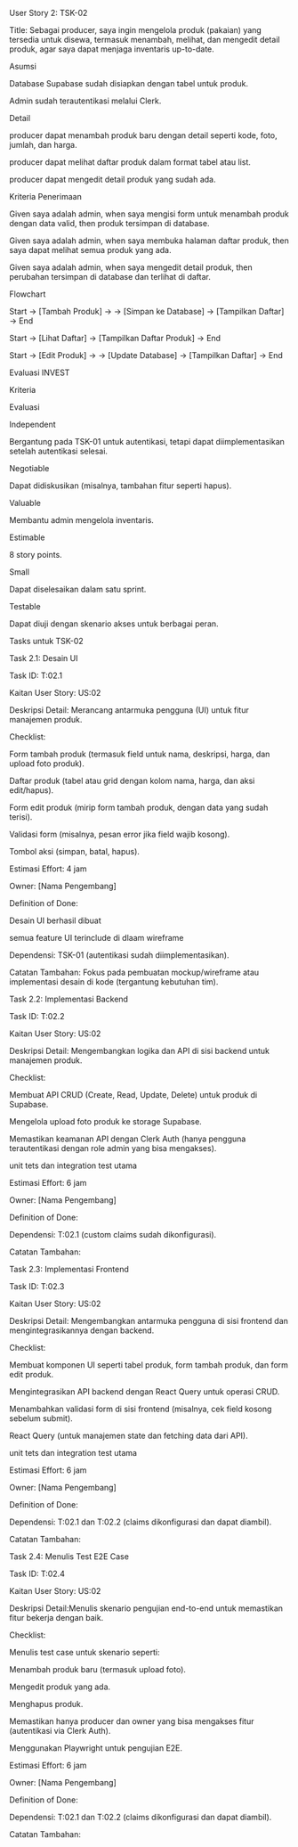 User Story 2: TSK-02

Title: Sebagai producer, saya ingin mengelola produk (pakaian) yang tersedia untuk disewa, termasuk menambah, melihat, dan mengedit detail produk, agar saya dapat menjaga inventaris up-to-date.

Asumsi

Database Supabase sudah disiapkan dengan tabel untuk produk.

Admin sudah terautentikasi melalui Clerk.

Detail

producer dapat menambah produk baru dengan detail seperti kode, foto, jumlah, dan harga.

producer dapat melihat daftar produk dalam format tabel atau list.

producer dapat mengedit detail produk yang sudah ada.

Kriteria Penerimaan

Given saya adalah admin, when saya mengisi form untuk menambah produk dengan data valid, then produk tersimpan di database.

Given saya adalah admin, when saya membuka halaman daftar produk, then saya dapat melihat semua produk yang ada.

Given saya adalah admin, when saya mengedit detail produk, then perubahan tersimpan di database dan terlihat di daftar.

Flowchart

Start ->
[Tambah Produk] -> <Validasi Data> ->
[Simpan ke Database] -> [Tampilkan Daftar] ->
End

Start ->
[Lihat Daftar] -> [Tampilkan Daftar Produk] ->
End

Start ->
[Edit Produk] -> <Validasi Data> ->
[Update Database] -> [Tampilkan Daftar] ->
End

Evaluasi INVEST

Kriteria

Evaluasi

Independent

Bergantung pada TSK-01 untuk autentikasi, tetapi dapat diimplementasikan setelah autentikasi selesai.

Negotiable

Dapat didiskusikan (misalnya, tambahan fitur seperti hapus).

Valuable

Membantu admin mengelola inventaris.

Estimable

8 story points.

Small

Dapat diselesaikan dalam satu sprint.

Testable

Dapat diuji dengan skenario akses untuk berbagai peran.

Tasks untuk TSK-02

Task 2.1: Desain UI

Task ID: T:02.1

Kaitan User Story: US:02

Deskripsi Detail: Merancang antarmuka pengguna (UI) untuk fitur manajemen produk.

Checklist:

Form tambah produk (termasuk field untuk nama, deskripsi, harga, dan upload foto produk).

Daftar produk (tabel atau grid dengan kolom nama, harga, dan aksi edit/hapus).

Form edit produk (mirip form tambah produk, dengan data yang sudah terisi).

Validasi form (misalnya, pesan error jika field wajib kosong).

Tombol aksi (simpan, batal, hapus).

Estimasi Effort: 4 jam

Owner: [Nama Pengembang]

Definition of Done:

Desain UI berhasil dibuat

semua feature UI terinclude di dlaam wireframe

Dependensi: TSK-01 (autentikasi sudah diimplementasikan).

Catatan Tambahan: Fokus pada pembuatan mockup/wireframe atau implementasi desain di kode (tergantung kebutuhan tim).

Task 2.2: Implementasi Backend

Task ID: T:02.2

Kaitan User Story: US:02

Deskripsi Detail: Mengembangkan logika dan API di sisi backend untuk manajemen produk.

Checklist:

Membuat API CRUD (Create, Read, Update, Delete) untuk produk di Supabase.

Mengelola upload foto produk ke storage Supabase.

Memastikan keamanan API dengan Clerk Auth (hanya pengguna terautentikasi dengan role admin yang bisa mengakses).

unit tets dan integration test utama

Estimasi Effort: 6 jam

Owner: [Nama Pengembang]

Definition of Done:

Dependensi: T:02.1 (custom claims sudah dikonfigurasi).

Catatan Tambahan:

Task 2.3: Implementasi Frontend

Task ID: T:02.3

Kaitan User Story: US:02

Deskripsi Detail: Mengembangkan antarmuka pengguna di sisi frontend dan mengintegrasikannya dengan backend.

Checklist:

Membuat komponen UI seperti tabel produk, form tambah produk, dan form edit produk.

Mengintegrasikan API backend dengan React Query untuk operasi CRUD.

Menambahkan validasi form di sisi frontend (misalnya, cek field kosong sebelum submit).

React Query (untuk manajemen state dan fetching data dari API).

unit tets dan integration test utama

Estimasi Effort: 6 jam

Owner: [Nama Pengembang]

Definition of Done:

Dependensi: T:02.1 dan T:02.2 (claims dikonfigurasi dan dapat diambil).

Catatan Tambahan:

Task 2.4: Menulis Test E2E Case

Task ID: T:02.4

Kaitan User Story: US:02

Deskripsi Detail:Menulis skenario pengujian end-to-end untuk memastikan fitur bekerja dengan baik.

Checklist:

Menulis test case untuk skenario seperti:

Menambah produk baru (termasuk upload foto).

Mengedit produk yang ada.

Menghapus produk.

Memastikan hanya producer dan owner yang bisa mengakses fitur (autentikasi via Clerk Auth).

Menggunakan Playwright untuk pengujian E2E.

Estimasi Effort: 6 jam

Owner: [Nama Pengembang]

Definition of Done:

Dependensi: T:02.1 dan T:02.2 (claims dikonfigurasi dan dapat diambil).

Catatan Tambahan:
